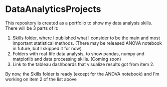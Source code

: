 # DataAnalyticsProjects

This repository is created as a portfolio to show my data analysis skills.
There will be 3 parts of it:
1. Skills folder, where I published what I consider to be the main and most important statistical methods. (There may be released ANOVA notebook in future, but I skipped it for now)
2. Folders with real-life data analysis, to show pandas, numpy and matplotlib and data processing skills. (Coming soon)
3. Link to the tableau dashboards that visualize results got from item 2.

By now, the Skills folder is ready (except for the ANOVA notebook) and I'm working on item 2 of the list above
